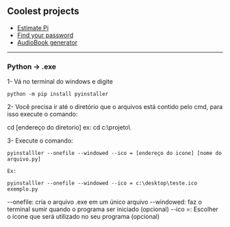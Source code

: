 ## Coolest projects

- [Estimate Pi](https://github.com/dsperax/python/tree/main/estimate_pi(n))
- [Find your password](https://github.com/dsperax/python/tree/main/PDF%20unlock)
- [AudioBook generator](https://github.com/dsperax/python/tree/main/AudioBook)

<hr>

### Python -> .exe

1- Vá no terminal do windows e digite 

```
python -m pip install pyinstaller
```
2- Você precisa ir até o diretório que o arquivos está contido pelo cmd, para isso execute o comando:

cd [endereço do diretorio] ex: cd c:\projeto\

3- Execute o comando: 

```
pyinstalller --onefile --windowed --ico = [endereço do icone] [nome do arquivo.py]

Ex:

pyinstalller --onefile --windowed --ico = c:\desktop\teste.ico exemplo.py
```

--onefile: cria o arquivo .exe em um único arquivo
--windowed: faz o terminal sumir quando o programa ser iniciado (opcional)
--ico =: Escolher o icone que será utilizado no seu programa (opcional)
